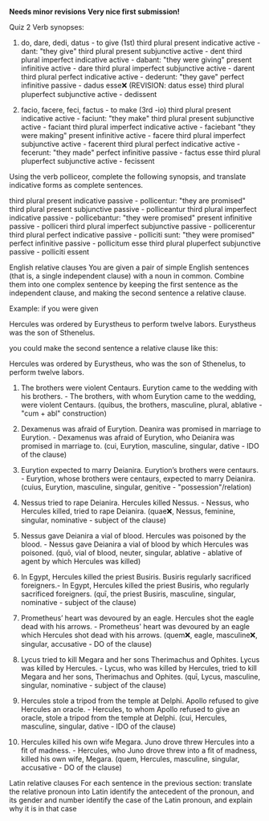 **Needs minor revisions**
**Very nice first submission!**

Quiz 2
Verb synopses:
1. do, dare, dedi, datus - to give (1st)
third plural present indicative active - dant: "they give"
third plural present subjunctive active - dent
third plural imperfect indicative active - dabant: "they were giving"
present infinitive active - dare
third plural imperfect subjunctive active - darent
third plural perfect indicative active - dederunt: "they gave"
perfect infinitive passive - dadus esse❌ (REVISION: datus esse)
third plural pluperfect subjunctive active - dedissent

2. facio, facere, feci, factus - to make (3rd -io)
third plural present indicative active - faciunt: "they make"
third plural present subjunctive active - faciant
third plural imperfect indicative active - faciebant "they were making"
present infinitive active - facere
third plural imperfect subjunctive active - facerent
third plural perfect indicative active - fecerunt: "they made"
perfect infinitive passive - factus esse
third plural pluperfect subjunctive active - fecissent

Using the verb polliceor, complete the following synopsis, and translate indicative forms as complete sentences.

third plural present indicative passive - pollicentur: "they are promised"
third plural present subjunctive passive - polliceantur
third plural imperfect indicative passive - pollicebantur: "they were promised" 
present infinitive passive - polliceri
third plural imperfect subjunctive passive - pollicerentur
third plural perfect indicative passive - polliciti sunt: "they were promised"
perfect infinitive passive - pollicitum esse
third plural pluperfect subjunctive passive - polliciti essent

English relative clauses
You are given a pair of simple English sentences (that is, a single independent clause) with a noun in common. Combine them into one complex sentence by keeping the first sentence as the independent clause, and making the second sentence a relative clause.

Example: if you were given

Hercules was ordered by Eurystheus to perform twelve labors. Eurystheus was the son of Sthenelus.

you could make the second sentence a relative clause like this:

Hercules was ordered by Eurystheus, who was the son of Sthenelus, to perform twelve labors.

1. The brothers were violent Centaurs. Eurytion came to the wedding with his brothers. - The brothers, with whom Eurytion came to the wedding, were violent Centaurs. 
(quibus, the brothers, masculine, plural, ablative - "cum + abl" construction)

2. Dexamenus was afraid of Eurytion. Deanira was promised in marriage to Eurytion. - Dexamenus was afraid of Eurytion, who Deianira was promised in marriage to. (cui, Eurytion, masculine, singular, dative - IDO of the clause)

3. Eurytion expected to marry Deianira. Eurytion’s brothers were centaurs. - Eurytion, whose brothers were centaurs, expected to marry Deianira. (cuius, Eurytion, masculine, singular, genitive - "possession"/relation)

4. Nessus tried to rape Deianira. Hercules killed Nessus. - Nessus, who Hercules killed, tried to rape Deianira. (quae❌, Nessus, feminine, singular, nominative - subject of the clause)

5. Nessus gave Deianira a vial of blood. Hercules was poisoned by the blood. - Nessus gave Deianira a vial of blood by which Hercules was poisoned. (quō, vial of blood, neuter, singular, ablative - ablative of agent by which Hercules was killed)

6. In Egypt, Hercules killed the priest Busiris. Busiris regularly sacrificed foreigners.- In Egypt, Hercules killed the priest Busiris, who regularly sacrificed foreigners. (quī, the priest Busiris, masculine, singular, nominative - subject of the clause)

7. Prometheus’ heart was devoured by an eagle. Hercules shot the eagle dead with his arrows. - Prometheus' heart was devoured by an eagle which Hercules shot dead with his arrows. (quem❌, eagle, masculine❌, singular, accusative - DO of the clause)

8. Lycus tried to kill Megara and her sons Therimachus and Ophites. Lycus was killed by Hercules. - Lycus, who was killed by Hercules, tried to kill Megara and her sons, Therimachus and Ophites. (quī, Lycus, masculine, singular, nominative - subject of the clause)

9. Hercules stole a tripod from the temple at Delphi. Apollo refused to give Hercules an oracle. - Hercules, to whom Apollo refused to give an oracle, stole a tripod from the temple at Delphi. (cui, Hercules, masculine, singular, dative - IDO of the clause)

10. Hercules killed his own wife Megara. Juno drove threw Hercules into a fit of madness. - Hercules, who Juno drove threw into a fit of madness, killed his own wife, Megara. (quem, Hercules, masculine, singular, accusative - DO of the clause)

Latin relative clauses
For each sentence in the previous section:
translate the relative pronoun into Latin
identify the antecedent of the pronoun, and its gender and number
identify the case of the Latin pronoun, and explain why it is in that case
